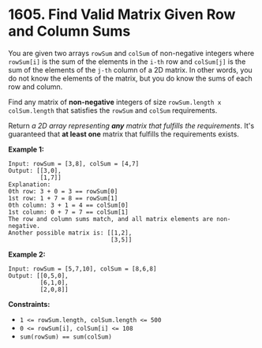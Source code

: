 

# 1605. Find Valid Matrix Given Row and Column Sums

You are given two arrays `rowSum` and `colSum` of non-negative integers where `rowSum[i]` is the sum of the elements in the `i-th` row and `colSum[j]` is the sum of the elements of the `j-th` column of a 2D matrix. In other words, you do not know the elements of  the matrix, but you do know the sums of each row and column.

Find any matrix of **non-negative** integers of size `rowSum.length x colSum.length` that satisfies the `rowSum` and `colSum` requirements.

Return *a 2D array representing **any** matrix that fulfills the requirements*. It's guaranteed that **at least one** matrix that fulfills the requirements exists.

**Example 1:**

```()
Input: rowSum = [3,8], colSum = [4,7]
Output: [[3,0],
         [1,7]]
Explanation: 
0th row: 3 + 0 = 3 == rowSum[0]
1st row: 1 + 7 = 8 == rowSum[1]
0th column: 3 + 1 = 4 == colSum[0]
1st column: 0 + 7 = 7 == colSum[1]
The row and column sums match, and all matrix elements are non-negative.
Another possible matrix is: [[1,2],
                             [3,5]]
```

**Example 2:**

```()
Input: rowSum = [5,7,10], colSum = [8,6,8]
Output: [[0,5,0],
         [6,1,0],
         [2,0,8]]
```

**Constraints:**

- `1 <= rowSum.length, colSum.length <= 500`
- `0 <= rowSum[i], colSum[i] <= 108`
- `sum(rowSum) == sum(colSum)`

